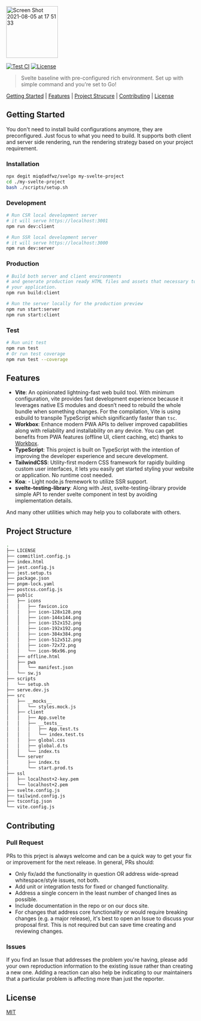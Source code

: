 <img width="138" alt="Screen Shot 2021-08-05 at 17 51 33" src="https://user-images.githubusercontent.com/43945767/128338446-0e8e345f-4de5-43bb-8da7-b9984ab6c676.png">

[![Test CI](https://github.com/miqdadfwz/svelgo/workflows/CI/badge.svg)](https://github.com/miqdadfwz/svelgo/actions)
[![License](https://img.shields.io/github/license/miqdadfwz/svelgo?label=License)](https://github.com/miqdadfwz/svelgo/blob/master/LICENSE)

> Svelte baseline with pre-configured rich environment. Set up with simple command and you're set to Go!

[Getting Started](https://github.com/miqdadfwz/svelgo#getting-started) | [Features](https://github.com/miqdadfwz/svelgo#features) | [Project Strucure](https://github.com/miqdadfwz/svelgo#project-structure) | [Contributing](https://github.com/miqdadfwz/svelgo#contributing) | [License](https://github.com/miqdadfwz/svelgo#license)

## Getting Started
You don't need to install build configurations anymore, they are preconfigured. Just focus to what you need to build. It supports both client and server side rendering, run the rendering strategy based on your project requirement.

### Installation

```bash
npx degit miqdadfwz/svelgo my-svelte-project
cd ./my-svelte-project
bash ./scripts/setup.sh
```

### Development
```bash
# Run CSR local development server
# it will serve https://localhost:3001
npm run dev:client

# Run SSR local development server
# it will serve https://localhost:3000
npm run dev:server
```

### Production
```bash
# Build both server and client environments
# and generate production ready HTML files and assets that necessary to deploy and run 
# your application.
npm run build:client

# Run the server locally for the production preview
npm run start:server
npm run start:client
```

### Test
```bash
# Run unit test
npm run test
# Or run test coverage
npm run test --coverage
```

## Features
- **Vite**: An opinionated lightning-fast web build tool. With minimum configuration, vite provides fast development experience because it leverages native ES modules and doesn’t need to rebuild the whole bundle when something changes. For the compilation, Vite is using esbuild to transpile TypeScript which significantly faster than `tsc`.
- **Workbox**: Enhance modern PWA APIs to deliver improved capabilities along with reliability and installability on any device. You can get benefits from PWA features (offline UI, client caching, etc) thanks to [Workbox](https://developers.google.com/web/tools/workbox).
- **TypeScript**: This project is built on TypeScript with the intention of improving the developer experience and secure development.
- **TailwindCSS**: Utility-first modern CSS framework for rapidly building custom user interfaces, it lets you easily get started styling your website or application. No runtime cost needed.
- **Koa**: - Light node.js fremework to utilize SSR support.
- **svelte-testing-library**: Along with Jest, svelte-testing-library provide simple API to render svelte component in test by avoiding implementation details.

And many other utilities which may help you to collaborate with others.

## Project Structure
```bash
.
├── LICENSE
├── commitlint.config.js
├── index.html
├── jest.config.js
├── jest.setup.ts
├── package.json
├── pnpm-lock.yaml
├── postcss.config.js
├── public
│   ├── icons
│   │   ├── favicon.ico
│   │   ├── icon-128x128.png
│   │   ├── icon-144x144.png
│   │   ├── icon-152x152.png
│   │   ├── icon-192x192.png
│   │   ├── icon-384x384.png
│   │   ├── icon-512x512.png
│   │   ├── icon-72x72.png
│   │   └── icon-96x96.png
│   ├── offline.html
│   ├── pwa
│   │   └── manifest.json
│   └── sw.js
├── scripts
│   └── setup.sh
├── serve.dev.js
├── src
│   ├── __mocks__
│   │   └── styles.mock.js
│   ├── client
│   │   ├── App.svelte
│   │   ├── __tests__
│   │   │   ├── App.test.ts
│   │   │   └── index.test.ts
│   │   ├── global.css
│   │   ├── global.d.ts
│   │   └── index.ts
│   └── server
│       ├── index.ts
│       └── start.prod.ts
├── ssl
│   ├── localhost+2-key.pem
│   └── localhost+2.pem
├── svelte.config.js
├── tailwind.config.js
├── tsconfig.json
└── vite.config.js
```

## Contributing
### Pull Request
PRs to this prject is always welcome and can be a quick way to get your fix or improvement for the next release. In general, PRs should:

- Only fix/add the functionality in question OR address wide-spread whitespace/style issues, not both.
- Add unit or integration tests for fixed or changed functionality.
- Address a single concern in the least number of changed lines as possible.
- Include documentation in the repo or on our docs site.
- For changes that address core functionality or would require breaking changes (e.g. a major release), it's best to open an Issue to discuss your proposal first. This is not required but can save time creating and reviewing changes.


### Issues
If you find an Issue that addresses the problem you're having, please add your own reproduction information to the existing issue rather than creating a new one. Adding a reaction can also help be indicating to our maintainers that a particular problem is affecting more than just the reporter.

## License
[MIT](https://github.com/miqdadfwz/svelgo/blob/master/LICENSE) 
